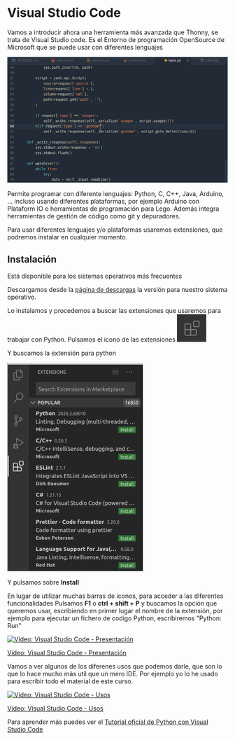 # Visual Studio Code

Vamos a introducir ahora una herramienta más avanzada que Thonny, se trata de Visual Studio code. Es el Entorno de programación OpenSource de Microsoft  que se puede usar con diferentes lenguajes

![](./images/vsPython.gif)

Permite programar con diferente lenguajes: Python, C, C++, Java, Arduino, ... incluso usando diferentes plataformas, por ejemplo Arduino con Plataform IO o herramientas de programación para Lego. Además integra herramientas de gestión de código como git y depuradores.

Para usar diferentes lenguajes y/o plataformas usaremos extensiones, que podremos instalar en cualquier momento.

## Instalación

Está disponible para los sistemas operativos más frecuentes

Descargamos desde la [página de descargas](https://code.visualstudio.com/Download) la versión para nuestro sistema operativo.

Lo instalamos y procedemos a buscar las extensiones que usaremos para trabajar con Python. Pulsamos el icono de las extensiones ![](./images/IconoExtensionesVSCode.png)

Y buscamos la extensión para python

![](./images/vsExtensionPython.png)

Y pulsamos sobre **Install**

En lugar de utilizar muchas barras de iconos, para acceder a las diferentes funcionalidades Pulsamos **F1** o **ctrl +  shift + P** y buscamos la opción que queremos usar, escribiendo en primer lugar el nombre de la extensión, por ejemplo para ejecutar un fichero de codigo Python, escribiremos "Python: Run"

[![Vídeo: Visual Studio Code - Presentación](https://img.youtube.com/vi/VvZNxjiTuAA/0.jpg)](https://youtu.be/VvZNxjiTuAA)

[Vídeo: Visual Studio Code - Presentación](https://youtu.be/VvZNxjiTuAA)

Vamos a ver algunos de los diferenes usos que podemos darle, que son lo que lo hace mucho más util que un mero IDE. Por ejemplo yo lo he usado para escribir todo el material de este curso.

[![Vídeo: Visual Studio Code - Usos](https://img.youtube.com/vi/AQWELQhRluo/0.jpg)](https://youtu.be/AQWELQhRluo)

[Vídeo: Visual Studio Code - Usos](https://youtu.be/AQWELQhRluo)

Para aprender más puedes ver el [Tutorial oficial de Python con Visual Studio Code](https://code.visualstudio.com/docs/python/python-tutorial)

